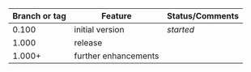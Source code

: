 | Branch or tag | Feature              | Status/Comments |
|---------------|----------------------|-----------------|
| 0.100         | initial version      | *started*       |
| 1.000         | release              |
| 1.000+        | further enhancements |



